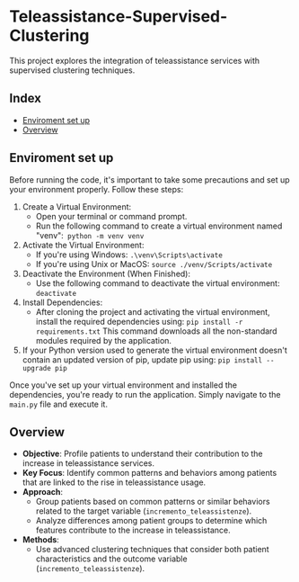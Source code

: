 # Teleassistance-Supervised-Clustering
This project explores the integration of teleassistance services with supervised clustering techniques.

## Index
- [Enviroment set up](#enviroment-set-up)
- [Overview](#overview)

## Enviroment set up
Before running the code, it's important to take some precautions and set up your environment properly. Follow these steps:
1. Create a Virtual Environment:
   - Open your terminal or command prompt.
   - Run the following command to create a virtual environment named "venv":` python -m venv venv`
2. Activate the Virtual Environment:
   - If you're using Windows:    `.\venv\Scripts\activate`
   - If you're using Unix or MacOS:    `source ./venv/Scripts/activate`
3. Deactivate the Environment (When Finished):
   - Use the following command to deactivate the virtual environment:    `deactivate`
4. Install Dependencies:
   - After cloning the project and activating the virtual environment, install the required dependencies using:    `pip install -r requirements.txt`
     This command downloads all the non-standard modules required by the application.
5. If your Python version used to generate the virtual environment doesn't contain an updated version of pip, update pip using:  `pip install --upgrade pip `
  
Once you've set up your virtual environment and installed the dependencies, you're ready to run the application. Simply navigate to the `main.py` file and execute it.

## Overview
- **Objective**: Profile patients to understand their contribution to the increase in teleassistance services.
- **Key Focus**: Identify common patterns and behaviors among patients that are linked to the rise in teleassistance usage.
- **Approach**:
  - Group patients based on common patterns or similar behaviors related to the target variable (`incremento_teleassistenze`).
  - Analyze differences among patient groups to determine which features contribute to the increase in teleassistance.
- **Methods**:
  - Use advanced clustering techniques that consider both patient characteristics and the outcome variable (`incremento_teleassistenze`).
 
